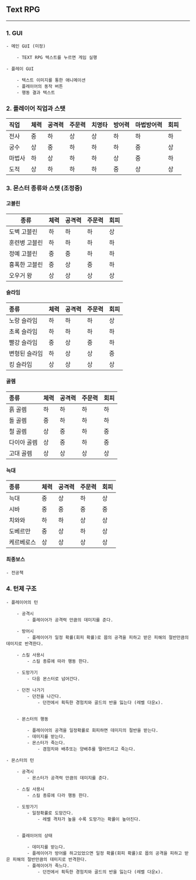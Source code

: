 ## Text RPG
---------------------

### 1. GUI

    - 메인 GUI (미정)

        - TEXT RPG 텍스트를 누르면 게임 실행

    - 플레이 GUI

        - 텍스트 이미지를 통한 애니메이션
        - 플레이어의 동작 버튼
        - 행동 결과 텍스트


### 2. 플레이어 직업과 스탯

  직업  | 체력 | 공격력 | 주문력 | 치명타 | 방어력 | 마법방어력 | 회피
 :------ | ---- | ----- | ------ | ------ | ------ | --------- | ----
  전사  | 중 | 하 | 상 | 상 | 하 | 하 | 하 | 상
  궁수  | 상 | 중 | 하 | 하 | 하 | 중 | 상 | 중
 마법사 | 하 | 상 | 하 | 하 | 상 | 중 | 하 | 중 
  도적  | 상 | 하 | 하 | 하 | 중 | 상 | 상 | 하



### 3. 몬스터 종류와 스탯 (조정중)


#### 고블린


|   종류    | 체력 | 공격력 | 주문력|회피|
|-----------|------|------|------|------|
|도벽 고블린|하|하|하|상|
|훈련병 고블린|하|하|하|하|
|정예 고블린|중|중|하|하|
|흉폭한 고블린|중|상|중|하|
|오우거 왕|상|상|상|상|


#### 슬라임


|종류|체력|공격력|주문력|회피|
|:-----------|----|-----|------|----|
|노랑 슬라임|하|하|하|상|
|초록 슬라임|하|하|하|하|
|빨강 슬라임|중|상|중|하|
|변형된 슬라임|하|상|상|중|
|킹 슬라임|상|상|상|상|


#### 골렘


|종류|체력|공격력|주문력|회피|
|:-------|----|-----|------|----|
|흙 골렘|하|하|하|하|
|돌 골렘|중|하|하|하|
|철 골렘|상|중|하|중|
|다이아 골렘|상|중|하|중|
|고대 골렘|상|상|상|상|


#### 늑대


|종류|체력|공격력|주문력|회피|
|:----------|----|-----|------|----|
|늑대|중|상|하|상|
|시바|중|중|중|중|
|치와와|하|하|상|상|
|도베르만|중|상|하|상|
|케르베로스|상|상|상|상|


#### 최종보스

    - 전공책

### 4. 턴제 구조

    - 플레이어의 턴

        - 공격시
            - 플레이어가 공격력 만큼의 데미지를 준다.
        
        - 방어시
            - 플레이어가 일정 확률(회피 확률)로 몹의 공격을 피하고 받은 피해의 절반만큼의 데미지로 반격한다.
        
        - 스킬 사용시
            - 스킬 종류에 따라 행동 한다.
        
        - 도망가기
            - 다음 몬스터로 넘어간다.
        
        - 던전 나가기
            - 던전을 나간다.
                - 던전에서 획득한 경험치와 골드의 반을 잃는다 (레벨 다운x).


        - 몬스터의 행동

            - 플레이어의 공격을 일정확률로 회피하면 데미지의 절반을 받는다.
            - 데미지를 받는다.
            - 몬스터가 죽는다.
                - 겸험치와 배추또는 양배추를 떨어뜨리고 죽는다.
    
    - 몬스터의 턴

        - 공격시
            - 몬스터가 공격력 만큼의 데미지를 준다.
        
        - 스킬 사용시
            - 스킬 종류에 다라 행동 한다.
        
        - 도망가기
            - 일정확률로 도망간다.
                - 레벨 격차가 높을 수록 도망가는 확률이 높아진다.
            

        - 플레이어의 상태

            - 데미지를 받는다.
            - 플레이어가 방어를 하고있었으면 일정 확률(회피 확률)로 몹의 공격을 피하고 받은 피해의 절반만큼의 데미지로 반격한다.
            - 플레이어가 죽느다.
                - 던전에서 획득한 경험치와 골드의 반을 잃는다 (레벨 다운x).

